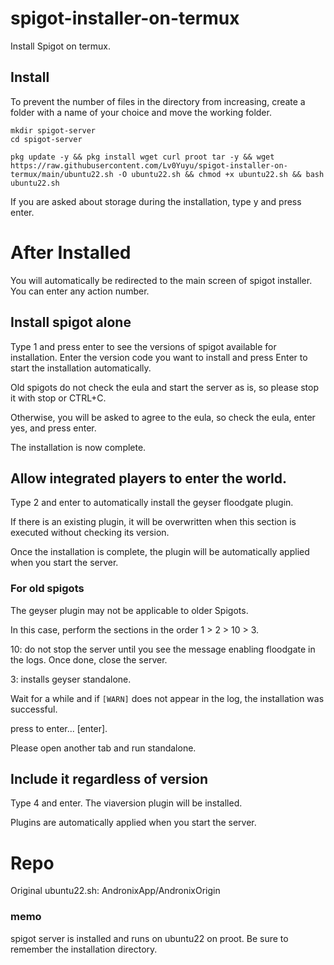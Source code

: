 # spigot-installer-on-termux
Install Spigot on termux.

## Install

To prevent the number of files in the directory from increasing, create a folder with a name of your choice and move the working folder.

```
mkdir spigot-server
cd spigot-server
```

```
pkg update -y && pkg install wget curl proot tar -y && wget https://raw.githubusercontent.com/Lv0Yuyu/spigot-installer-on-termux/main/ubuntu22.sh -O ubuntu22.sh && chmod +x ubuntu22.sh && bash ubuntu22.sh
```

If you are asked about storage during the installation, type y and press enter.

# After Installed
You will automatically be redirected to the main screen of spigot installer.  You can enter any action number.

## Install spigot alone

 Type 1 and press enter to see the versions of spigot available for installation.  Enter the version code you want to install and press Enter to start the installation automatically.

 Old spigots do not check the eula and start the server as is, so please stop it with stop or CTRL+C.

 Otherwise, you will be asked to agree to the eula, so check the eula, enter yes, and press enter.

 The installation is now complete.

 ## Allow integrated players to enter the world.

 Type 2 and enter to automatically install the geyser floodgate plugin.

 If there is an existing plugin, it will be overwritten when this section is executed without checking its version.

 Once the installation is complete, the plugin will be automatically applied when you start the server.

 ### For old spigots

 The geyser plugin may not be applicable to older Spigots.

 In this case, perform the sections in the order 1 > 2 > 10 > 3.

 10: do not stop the server until you see the message enabling floodgate in the logs.  Once done, close the server.

 3: installs geyser standalone.

 Wait for a while and if `[WARN]` does not appear in the log, the installation was successful.

 press to enter... \[enter].

 Please open another tab and run standalone.

 ## Include it regardless of version

 Type 4 and enter.
 The viaversion plugin will be installed.

 Plugins are automatically applied when you start the server.


# Repo
Original ubuntu22.sh: AndronixApp/AndronixOrigin

### memo
spigot server is installed and runs on ubuntu22 on proot.  Be sure to remember the installation directory.
